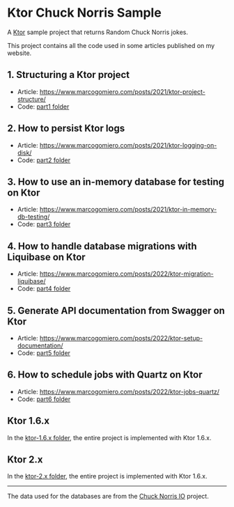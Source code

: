 # Ktor Chuck Norris Sample

A [Ktor](http://ktor.io) sample project that returns Random Chuck Norris jokes.

This project contains all the code used in some articles published on my website.

## 1. Structuring a Ktor project

- Article: https://www.marcogomiero.com/posts/2021/ktor-project-structure/
- Code: [part1 folder](https://github.com/prof18/ktor-chuck-norris-sample/tree/main/part1)

## 2. How to persist Ktor logs

- Article: https://www.marcogomiero.com/posts/2021/ktor-logging-on-disk/
- Code: [part2 folder](https://github.com/prof18/ktor-chuck-norris-sample/tree/main/part2)

## 3. How to use an in-memory database for testing on Ktor

- Article: https://www.marcogomiero.com/posts/2021/ktor-in-memory-db-testing/
- Code: [part3 folder](https://github.com/prof18/ktor-chuck-norris-sample/tree/main/part3)

## 4. How to handle database migrations with Liquibase on Ktor

- Article: https://www.marcogomiero.com/posts/2022/ktor-migration-liquibase/
- Code: [part4 folder](https://github.com/prof18/ktor-chuck-norris-sample/tree/main/part4)

## 5. Generate API documentation from Swagger on Ktor

- Article: https://www.marcogomiero.com/posts/2022/ktor-setup-documentation/
- Code: [part5 folder](https://github.com/prof18/ktor-chuck-norris-sample/tree/main/part5)

## 6. How to schedule jobs with Quartz on Ktor

- Article: https://www.marcogomiero.com/posts/2022/ktor-jobs-quartz/
- Code: [part6 folder](https://github.com/prof18/ktor-chuck-norris-sample/tree/main/part6)

## Ktor 1.6.x

In the [ktor-1.6.x folder](https://github.com/prof18/ktor-chuck-norris-sample/tree/main/ktor-1.6.x), the entire project is implemented with Ktor 1.6.x.

## Ktor 2.x

In the [ktor-2.x folder](https://github.com/prof18/ktor-chuck-norris-sample/tree/main/ktor-2.x), the entire project is implemented with Ktor 1.6.x.

---

The data used for the databases are from the [Chuck Norris IO](https://github.com/chucknorris-io/chuck-db) project.
